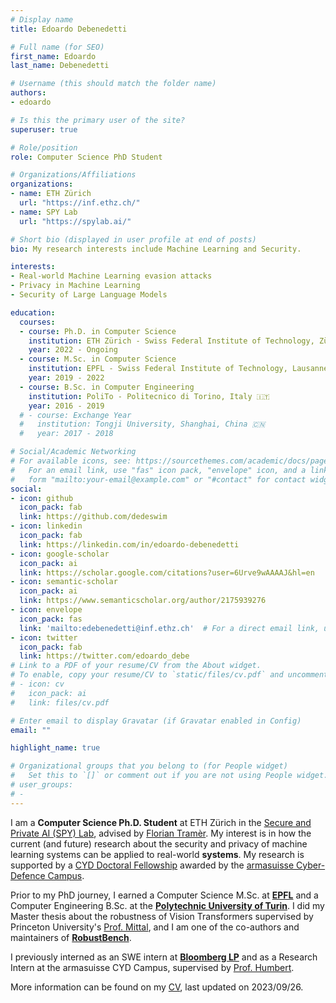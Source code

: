 ```yaml
---
# Display name
title: Edoardo Debenedetti

# Full name (for SEO)
first_name: Edoardo
last_name: Debenedetti

# Username (this should match the folder name)
authors:
- edoardo

# Is this the primary user of the site?
superuser: true

# Role/position
role: Computer Science PhD Student

# Organizations/Affiliations
organizations:
- name: ETH Zürich
  url: "https://inf.ethz.ch/"
- name: SPY Lab
  url: "https://spylab.ai/"

# Short bio (displayed in user profile at end of posts)
bio: My research interests include Machine Learning and Security.

interests:
- Real-world Machine Learning evasion attacks
- Privacy in Machine Learning
- Security of Large Language Models

education:
  courses:
  - course: Ph.D. in Computer Science
    institution: ETH Zürich - Swiss Federal Institute of Technology, Zürich, Switzerland 🇨🇭
    year: 2022 - Ongoing
  - course: M.Sc. in Computer Science
    institution: EPFL - Swiss Federal Institute of Technology, Lausanne, Switzerland 🇨🇭
    year: 2019 - 2022
  - course: B.Sc. in Computer Engineering
    institution: PoliTo - Politecnico di Torino, Italy 🇮🇹
    year: 2016 - 2019
  # - course: Exchange Year
  #   institution: Tongji University, Shanghai, China 🇨🇳
  #   year: 2017 - 2018

# Social/Academic Networking
# For available icons, see: https://sourcethemes.com/academic/docs/page-builder/#icons
#   For an email link, use "fas" icon pack, "envelope" icon, and a link in the
#   form "mailto:your-email@example.com" or "#contact" for contact widget.
social:
- icon: github
  icon_pack: fab
  link: https://github.com/dedeswim
- icon: linkedin
  icon_pack: fab
  link: https://linkedin.com/in/edoardo-debenedetti
- icon: google-scholar
  icon_pack: ai
  link: https://scholar.google.com/citations?user=6Urve9wAAAAJ&hl=en
- icon: semantic-scholar
  icon_pack: ai
  link: https://www.semanticscholar.org/author/2175939276
- icon: envelope
  icon_pack: fas
  link: 'mailto:edebenedetti@inf.ethz.ch'  # For a direct email link, use "mailto:test@example.org".
- icon: twitter
  icon_pack: fab
  link: https://twitter.com/edoardo_debe
# Link to a PDF of your resume/CV from the About widget.
# To enable, copy your resume/CV to `static/files/cv.pdf` and uncomment the lines below.
# - icon: cv
#   icon_pack: ai
#   link: files/cv.pdf

# Enter email to display Gravatar (if Gravatar enabled in Config)
email: ""

highlight_name: true

# Organizational groups that you belong to (for People widget)
#   Set this to `[]` or comment out if you are not using People widget.
# user_groups:
# - 
---
```


I am a **Computer Science Ph.D. Student** at ETH Zürich in the [Secure and Private AI (SPY) Lab](https://spylab.ai), advised by [Florian Tramèr](https://floriantramer.com). My interest is in how the current (and future) research about the security and privacy of machine learning systems can be applied to real-world **systems**. My research is supported by a [CYD Doctoral Fellowship](https://www.epfl.ch/research/funding/epfl-programmes/cyd/cyd-phd/) awarded by the [armasuisse Cyber-Defence Campus](https://www.cydcampus.ch/).

Prior to my PhD journey, I earned a Computer Science M.Sc. at [**EPFL**](https://epfl.ch/en) and a Computer Engineering B.Sc. at the [**Polytechnic University of Turin**](https://www.polito.it/). I did my Master thesis about the robustness of Vision Transformers supervised by Princeton University's [Prof. Mittal](http://www.princeton.edu/~pmittal/), and I am one of the co-authors and maintainers of **[RobustBench](https://robustbench.github.io)**.

I previously interned as an SWE intern at **[Bloomberg LP](https://www.bloomberg.com/company/values/tech-at-bloomberg/)** and as a Research Intern at the armasuisse CYD Campus, supervised by [Prof. Humbert](https://www.mhumbert.com/).

More information can be found on my [CV](/files/cv.pdf), last updated on 2023/09/26.
